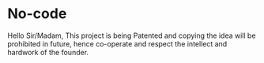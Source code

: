 # No-code

Hello Sir/Madam, This project is being Patented and copying the idea will be prohibited in future, hence co-operate and respect the intellect and hardwork of the founder.
